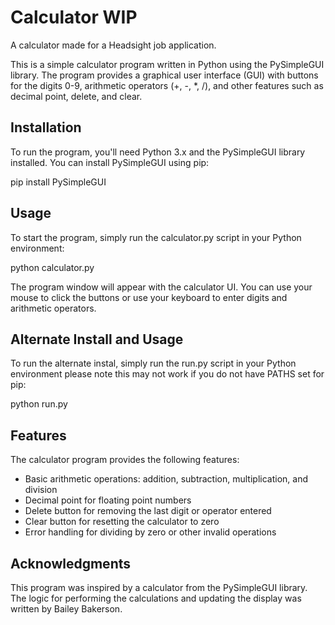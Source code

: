 # Calculator WIP 
A calculator made for a Headsight job application.

This is a simple calculator program written in Python using the PySimpleGUI library. The program provides a graphical user interface (GUI) with buttons for the digits 0-9, arithmetic operators (+, -, *, /), and other features such as decimal point, delete, and clear.

## Installation
To run the program, you'll need Python 3.x and the PySimpleGUI library installed. You can install PySimpleGUI using pip:

pip install PySimpleGUI

## Usage
To start the program, simply run the calculator.py script in your Python environment:

python calculator.py

The program window will appear with the calculator UI. You can use your mouse to click the buttons or use your keyboard to enter digits and arithmetic operators.

## Alternate Install and Usage
To run the alternate instal, simply run the run.py script in your Python environment please note this may not work if you do not have PATHS set for pip:

python run.py

## Features
The calculator program provides the following features:

* Basic arithmetic operations: addition, subtraction, multiplication, and division
* Decimal point for floating point numbers
* Delete button for removing the last digit or operator entered
* Clear button for resetting the calculator to zero
* Error handling for dividing by zero or other invalid operations

## Acknowledgments
This program was inspired by a calculator from the PySimpleGUI library. The logic for performing the calculations and updating the display was written by Bailey Bakerson.